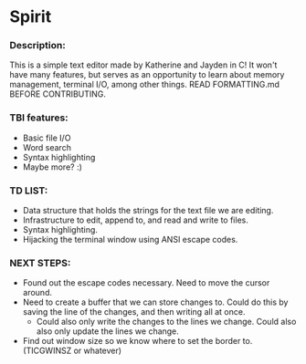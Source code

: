 # Spirit 


### Description:
This is a simple text editor made by Katherine and Jayden in C! It won't have many features, but serves as an opportunity to learn about memory management, terminal I/O, among other things.
READ FORMATTING.md BEFORE CONTRIBUTING.

### TBI features: 
- Basic file I/O
- Word search
- Syntax highlighting
- Maybe more? :)

### TD LIST:
- Data structure that holds the strings for the text file we are editing.
- Infrastructure to edit, append to, and read and write to files. 
- Syntax highlighting.
- Hijacking the terminal window using ANSI escape codes. 

### NEXT STEPS:
- Found out the escape codes necessary. Need to move the cursor around. 
- Need to create a buffer that we can store changes to. Could do this by saving the line of the changes, and then writing all at once.
    - Could also only write the changes to the lines we change. Could also also only update the lines we change.
- Find out window size so we know where to set the border to. (TICGWINSZ or whatever)
